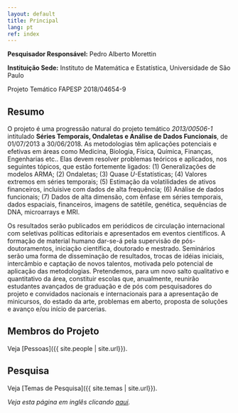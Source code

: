```yaml
---
layout: default
title: Principal
lang: pt
ref: index
---
```


**Pesquisador Responsável:** Pedro Alberto Morettin

**Instituição Sede:** Instituto de Matemática e Estatística, Universidade de
São Paulo

Projeto Temático FAPESP 2018/04654-9

## Resumo

O projeto é uma progressão natural do projeto temático *2013/00506-1*
intitulado **Séries Temporais, Ondaletas e Análise de Dados Funcionais**, 
de 01/07/2013 a 30/06/2018. As metodologias têm
aplicações potenciais e efetivas em áreas como Medicina, Biologia,
Física, Química, Finanças, Engenharias etc.. Elas devem resolver
problemas teóricos e aplicados, nos seguintes tópicos, que estão
fortemente ligados: (1) Generalizações de modelos ARMA; (2) Ondaletas;
(3) Quase *U*-Estatísticas; (4) Valores extremos em séries temporais;
(5) Estimação da volatilidades de ativos financeiros, incluisive com
dados de alta frequência; (6) Análise de dados funcionais; (7) Dados de
alta dimensão, com ênfase em séries temporais, dados espaciais,
financeiros, imagens de satétile, genética, sequências de DNA,
microarrays e MRI.

Os resultados serão publicados em periódicos de circulação internacional
com seletivas políticas editoriais e apresentados em eventos
científicos. A formação de material humano dar-se-á pela supervisão de
pós-doutoramentos, iniciação científica, doutorado e mestrado.
Seminários serão uma forma de disseminação de resultados, trocas de
idéias iniciais, intercâmbio e captação de novos talentos, motivada pelo
potencial de aplicação das metodologias. Pretendemos, para um novo salto
qualitativo e quantitativo da área, constituir escolas que, anualmente,
reunirão estudantes avançados de graduação e de pós com pesquisadores do
projeto e convidados nacionais e internacionais para a apresentação de
minicursos, do estado da arte, problemas em aberto, proposta de soluções
e avanço e/ou início de parcerias.

## Membros do Projeto

Veja [Pessoas]({{ site.people | site.url}}).

## Pesquisa

Veja [Temas de Pesquisa]({{ site.temas | site.url}}).

*Veja esta página em inglês clicando [aqui](index.md).*
